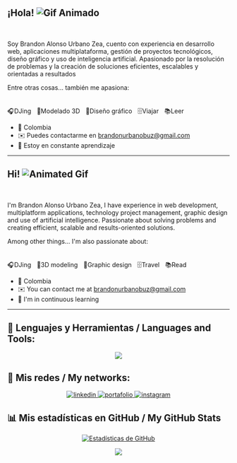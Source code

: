 ## ¡Hola! <img src="https://user-images.githubusercontent.com/18350557/176309783-0785949b-9127-417c-8b55-ab5a4333674e.gif" alt="Gif Animado">  
<br/>

Soy Brandon Alonso Urbano Zea, cuento con experiencia en desarrollo web, aplicaciones multiplataforma, gestión de proyectos tecnológicos, diseño gráfico y uso de inteligencia artificial. Apasionado por la resolución de problemas y la creación de soluciones eficientes, escalables y orientadas a resultados 

Entre otras cosas... también me apasiona:  
<br/>  
🎧DJingㅤ🤖Modelado 3Dㅤ🎨Diseño gráficoㅤ🗄Viajarㅤ📚Leer  

* 📍   Colombia  
* ✉️  Puedes contactarme en [brandonurbanobuz@gmail.com](mailto:brandonurbanobuz@gmail.com)  
* 🧠  Estoy en constante aprendizaje 

-----------------

## Hi! <img src="https://user-images.githubusercontent.com/18350557/176309783-0785949b-9127-417c-8b55-ab5a4333674e.gif" alt="Animated Gif">  
<br/>

I'm Brandon Alonso Urbano Zea, I have experience in web development, multiplatform applications, technology project management, graphic design and use of artificial intelligence. Passionate about solving problems and creating efficient, scalable and results-oriented solutions.

Among other things... I'm also passionate about:  
<br/>  
🎧DJingㅤ🤖3D modelingㅤ🎨Graphic designㅤ🗄Travelㅤ📚Read  

* 📍   Colombia
* ✉️  You can contact me at [brandonurbanobuz@gmail.com](mailto:brandonurbanobuz@gmail.com)  
* 🧠  I'm in continuous learning 

-----------------

## 📝 Lenguajes y Herramientas / Languages and Tools:
<p align="center">  
  <a href="https://skillicons.dev">  
    <img src="https://skillicons.dev/icons?i=html,css,js,py,react,django,mysql,postgres,vscode" />  
  </a>  
</p>  

## 📲 Mis redes / My networks:
<p align="center">  
  <a href="https://linkedin.com/in/brandonurbano-dev" target="_blank">  
    <img src="https://skillicons.dev/icons?i=linkedin" alt="linkedin" />  
  </a>  
  <a href="https://dev-mit.com" target="_blank">  
    <img src="https://skillicons.dev/icons?i=htmx" alt="portafolio" />  
  </a>  
  <a href="https://instagram.com/zwart_mit" target="_blank">  
    <img src="https://skillicons.dev/icons?i=instagram" alt="instagram" />  
  </a>  
</p>  

## 📊 Mis estadísticas en GitHub / My GitHub Stats
<div align='center'>  

<a href="http://www.github.com/zwartmit"><img src="https://github-readme-stats.vercel.app/api?username=zwartmit&show_icons=true&hide=&count_private=true&title_color=f97316&text_color=a855f7&icon_color=ef4444&bg_color=0f172a&hide_border=true&show_icons=true" alt="Estadísticas de GitHub" /></a>  

<a href="http://www.github.com/zwartmit"><img src="https://github-readme-streak-stats.herokuapp.com/?user=zwartmit&stroke=a855f7&background=0f172a&ring=f97316&fire=f97316&currStreakNum=a855f7&currStreakLabel=f97316&sideNums=a855f7&sideLabels=a855f7&dates=a855f7&hide_border=true" /></a>  

</div>

